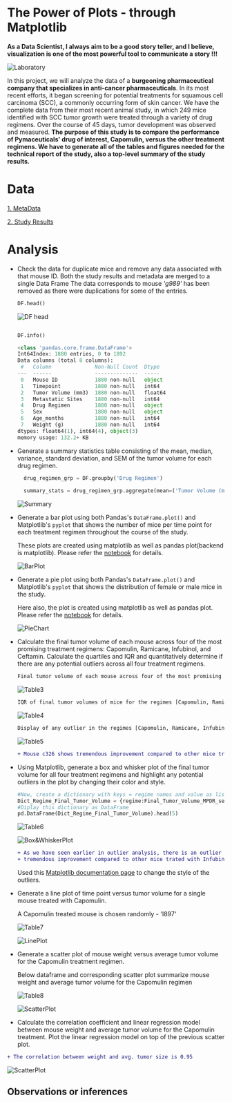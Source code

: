 # The Power of Plots - through Matplotlib

<strong>As a Data Scientist, I  always aim to be a good story teller,  and  I believe,  visualization is one of the most powerful tool to communicate a story !!!</strong>

![Laboratory](Images/Laboratory.jpg)

In this project, we will analyze the data of a <strong>burgeoning pharmaceutical company that specializes in anti-cancer pharmaceuticals</strong>. In its most recent efforts, it began screening for potential treatments for squamous cell carcinoma (SCC), a commonly occurring form of skin cancer. We have the complete data from their most recent animal study, in which 249 mice identified with SCC tumor growth were treated through a variety of drug regimens. Over the course of 45 days, tumor development was observed and measured. <strong>The purpose of this study is to compare the performance of Pymaceuticals' drug of interest, Capomulin, versus the other treatment regimens. We have to generate all of the tables and figures needed for the technical report of the study, also a top-level summary of the study results.</strong> 

# Data
[1. MetaData](Pymaceuticals/data/Mouse_metadata.csv)

[2. Study Results](Pymaceuticals/data/Study_results.csv)

# Analysis


* Check the data for duplicate mice and remove any data associated with that mouse ID.
  Both the study results and metadata are merged to a single Data Frame
  The data corresponds to mouse <i>'g989'</i> has been removed as there were duplications for some of the entries.
  
  ``` python
  DF.head()
  ```
  ![DF head](Images/table1.png)
  ``` python
  
  DF.info()
  
  <class 'pandas.core.frame.DataFrame'>
  Int64Index: 1880 entries, 0 to 1892
  Data columns (total 8 columns):
   #   Column              Non-Null Count  Dtype  
  ---  ------              --------------  -----  
   0   Mouse ID            1880 non-null   object 
   1   Timepoint           1880 non-null   int64  
   2   Tumor Volume (mm3)  1880 non-null   float64
   3   Metastatic Sites    1880 non-null   int64  
   4   Drug Regimen        1880 non-null   object 
   5   Sex                 1880 non-null   object 
   6   Age_months          1880 non-null   int64  
   7   Weight (g)          1880 non-null   int64  
  dtypes: float64(1), int64(4), object(3)
  memory usage: 132.2+ KB
  ```

* Generate a summary statistics table consisting of the mean, median, variance, standard deviation, and SEM of the tumor volume for each drug regimen.

  ``` python
    drug_regimen_grp = DF.groupby('Drug Regimen')
    
    summary_stats = drug_regimen_grp.aggregate(mean=('Tumor Volume (mm3)', 'mean'), median=('Tumor Volume (mm3)', 'median'), variance=('Tumor Volume (mm3)', lambda x:np.var(x, ddof=1)), std_dev = ('Tumor Volume (mm3)', lambda x:np.std(x, ddof=1)), sem = (('Tumor Volume (mm3)', lambda x: st.sem(x, ddof=1))))                  

  ```
  ![Summary](Images/table2.png)




* Generate a bar plot using both Pandas's `DataFrame.plot()` and Matplotlib's `pyplot` that shows  the number of mice per time point for each treatment regimen throughout the course of the study.

  These plots are created using matplotlib as well as pandas plot(backend is matplotlib). Please refer the [notebook](Pymaceuticals/pymaceuticals.ipynb) for details. 
  
  ![BarPlot](Images/graph1.png)
  

* Generate a pie plot using both Pandas's `DataFrame.plot()` and Matplotlib's `pyplot` that shows the distribution of female or male mice in the study.

  Here also, the plot is created using matplotlib as well as pandas plot. Please refer the [notebook](Pymaceuticals/pymaceuticals.ipynb) for details. 
  
  ![PieChart](Images/graph2.png)

* Calculate the final tumor volume of each mouse across four of the most promising treatment regimens: Capomulin, Ramicane, Infubinol, and Ceftamin. Calculate the quartiles and IQR and quantitatively determine if there are any potential outliers across all four treatment regimens.

  ``` diff
  Final tumor volume of each mouse across four of the most promising treatment regimens [Capomulin, Ramicane, Infubinol, Ceftamin]
  ```
  ![Table3](Images/table3.png)
  
  ``` diff
  IQR of final tumor volumes of mice for the regimes [Capomulin, Ramicane, Infubinol, Ceftamin]
  ```
  ![Table4](Images/table4.png)
  
  ``` diff
  Display of any outlier in the regimes [Capomulin, Ramicane, Infubinol, Ceftamin]
  ```
  ![Table5](Images/table5.png)
    
  ``` diff
  + Mouse c326 shows tremendous improvement compared to other mice trated with Infubinol
  ```
* Using Matplotlib, generate a box and whisker plot of the final tumor volume for all four treatment regimens and highlight any potential outliers in the plot by changing their color and style.
  
  ``` python
  #Now, create a dictionary with keys = regime names and value as list of Final Tumor Volume (mm3). Easy peasy with dictionary comprehension !!
  Dict_Regime_Final_Tumor_Volume = {regime:Final_Tumor_Volume_MPDR_sel[Final_Tumor_Volume_MPDR_sel['Drug Regimen']==regime]     ['Final Tumor Volume (mm3)'].to_list() for regime in Final_Tumor_Volume_MPDR_sel['Drug Regimen'].unique()} 
  #Diplay this dictionary as DataFrame
  pd.DataFrame(Dict_Regime_Final_Tumor_Volume).head(5)
  ```
  
  ![Table6](Images/table6.png)
  
  ![Box&WhiskerPlot](Images/graph3.png)
  
  ``` diff
  + As we have seen earlier in outlier analysis, there is an outlier (mouse c326) which shows 
  + tremendous improvement compared to other mice trated with Infubinol
  ```
  
  Used this [Matplotlib documentation page](https://matplotlib.org/gallery/pyplots/boxplot_demo_pyplot.html#sphx-glr-gallery-pyplots-boxplot-demo-pyplot-py) to change the style of the outliers.

* Generate a line plot of time point versus tumor volume for a single mouse treated with Capomulin.
  
  A Capomulin treated mouse is chosen randomly - 'I897'
  
  ![Table7](Images/table7.png)
  
  ![LinePlot](Images/graph4.png)

* Generate a scatter plot of mouse weight versus average tumor volume for the Capomulin treatment regimen.

  Below dataframe and corresponding scatter plot summarize mouse weight and average tumor volume for the Capomulin regimen
  
  ![Table8](Images/table8.png)
  
  ![ScatterPlot](Images/graph5.png)
  

* Calculate the correlation coefficient and linear regression model between mouse weight and average tumor volume for the Capomulin treatment. Plot the linear regression model on top of the previous scatter plot.

```diff
+ The correlation between weight and avg. tumor size is 0.95
```
![ScatterPlot](Images/graph6.png)


## Observations or inferences


